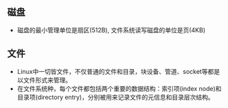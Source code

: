 ## 磁盘
* 磁盘的最小管理单位是扇区(512B), 文件系统读写磁盘的单位是页(4KB)

## 文件
* Linux中一切皆文件，不仅普通的文件和目录，块设备、管道、socket等都是以文件形式来管理。
* 在文件系统种，每个文件都包括两个重要的数据结构：索引项(index node)和目录项(directory entry)，分别被用来记录文件的元信息和目录层次结构。
